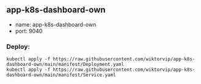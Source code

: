 ## app-k8s-dashboard-own


* name: app-k8s-dashboard-own
* port: 9040

### Deploy:
```
kubectl apply -f https://raw.githubusercontent.com/wiktorvip/app-k8s-dashboard-own/main/manifest/Deployment.yaml
kubectl apply -f https://raw.githubusercontent.com/wiktorvip/app-k8s-dashboard-own/main/manifest/Service.yaml
```